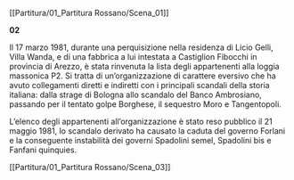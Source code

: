 [[Partitura/01_Partitura Rossano/Scena_01]]

**02**

Il 17 marzo 1981, durante una perquisizione nella residenza di Licio Gelli, Villa Wanda, e di una fabbrica a lui intestata a Castiglion Fibocchi in provincia di Arezzo, è stata rinvenuta la lista degli appartenenti alla loggia massonica P2. Si tratta di un’organizzazione di carattere eversivo che ha avuto collegamenti diretti e indiretti con i principali scandali della storia italiana: dalla strage di Bologna allo scandalo del Banco Ambrosiano, passando per il tentato golpe Borghese, il sequestro Moro e Tangentopoli.

L’elenco degli appartenenti all’organizzazione è stato reso pubblico il 21 maggio 1981, lo scandalo derivato ha causato la caduta del governo Forlani e la conseguente instabilità dei governi Spadolini semel, Spadolini bis e Fanfani quinquies.

[[Partitura/01_Partitura Rossano/Scena_03]]